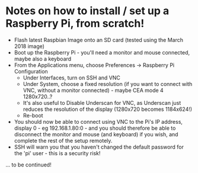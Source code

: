 # Notes on how to install / set up a Raspberry Pi, from scratch!

- Flash latest Raspbian Image onto an SD card (tested using the March 2018 image)
- Boot up the Raspberry Pi - you'll need a monitor and mouse connected, maybe also a keyboard
- From the Applications menu, choose Preferences -> Raspberry Pi Configuration
  - Under Interfaces, turn on SSH and VNC
  - Under System, choose a fixed resolution (if you want to connect with VNC, without a monitor connected) - maybe CEA mode 4 1280x720..?
  - It's also useful to Disable Underscan for VNC, as Underscan just reduces the resolution of the display (1280x720 becomes 1184x624!)
  - Re-boot
- You should now be able to connect using VNC to the Pi's IP address, display 0 - eg 192.168.1.80:0 - and you should therefore be able to disconnect the monitor and mouse (and keyboard) if you wish, and complete the rest of the setup remotely.
- SSH will warn you that you haven't changed the default password for the 'pi' user - this is a security risk!

... to be continued!
